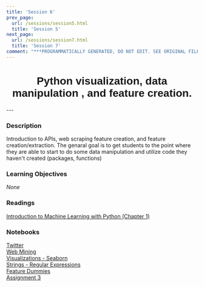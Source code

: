 ```yaml
---
title: 'Session 6'
prev_page:
  url: /sessions/session5.html
  title: 'Session 5'
next_page:
  url: /sessions/session7.html
  title: 'Session 7'
comment: "***PROGRAMMATICALLY GENERATED, DO NOT EDIT. SEE ORIGINAL FILES IN /content***"
---
```

<h1  style="font-family:  Verdana,  Geneva,  sans-serif;  text-align:center">Python  visualization,  data  manipulation  ,  and  feature  creation.</h1> 
--- 
 
###  Description 
Introduction  to  APIs,  web  scraping  feature  creation,  and  feature  creation/extraction.    The  genaral  goal  is  to  get  students  to  the  point  where  they  are  able  to  start  to  do  some  data  manipulation  and  utilize  code  they  haven't  created  (packages,  functions) 
 
###  Learning  Objectives 
*None* 
 
###  Readings 
[Introduction  to  Machine  Learning  with  Python  (Chapter  1)](http://proquestcombo.safaribooksonline.com.libproxy.rpi.edu/book/programming/machine-learning/9781449369880) 
 
###  Notebooks 
[Twitter](https://rpi.analyticsdojo.com/course-intro-ml-app/notebooks/08-intro-python-pandas.html)<br>[Web  Mining](https://rpi.analyticsdojo.com/course-intro-ml-app/notebooks/08-intro-python-pandas.html)<br>[Visualizations  -  Seaborn](https://rpi.analyticsdojo.com/course-intro-ml-app/notebooks/08-intro-python-pandas.html)<br>[Strings  -  Regular  Expressions](https://rpi.analyticsdojo.com/course-intro-ml-app/notebooks/08-intro-python-pandas.html)<br>[Feature  Dummies](https://rpi.analyticsdojo.com/course-intro-ml-app/notebooks/08-intro-python-pandas.html)<br>[Assignment  3](https://rpi.analyticsdojo.com/course-intro-ml-app/notebooks/08-intro-python-pandas.html)
